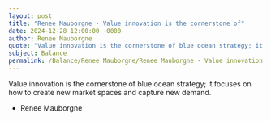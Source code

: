 ```yaml
---
layout: post
title: "Renee Mauborgne - Value innovation is the cornerstone of"
date: 2024-12-28 12:00:00 -0000
author: Renee Mauborgne
quote: "Value innovation is the cornerstone of blue ocean strategy; it focuses on how to create new market spaces and capture new demand."
subject: Balance
permalink: /Balance/Renee Mauborgne/Renee Mauborgne - Value innovation is the cornerstone of
---
```


Value innovation is the cornerstone of blue ocean strategy; it focuses on how to create new market spaces and capture new demand.

- Renee Mauborgne
